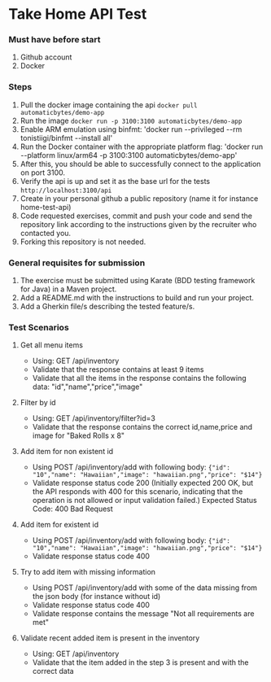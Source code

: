 # **Take Home API Test**

### Must have before start
1. Github account
2. Docker

### Steps
1. Pull the docker image containing the api
`docker pull automaticbytes/demo-app`
2. Run the image `docker run -p 3100:3100 automaticbytes/demo-app`
3. Enable ARM emulation using binfmt: 'docker run --privileged --rm tonistiigi/binfmt --install all'
4. Run the Docker container with the appropriate platform flag: 'docker run --platform linux/arm64 -p 3100:3100 automaticbytes/demo-app'
5. After this, you should be able to successfully connect to the application on port 3100.
6. Verify the api is up and set it as the base url for the tests `http://localhost:3100/api`
7. Create in your personal github a public repository (name it for instance home-test-api)
8. Code requested exercises, commit and push your code and send the repository link according to the instructions given by the recruiter who contacted you.
9. Forking this repository is not needed.

### General requisites for submission
1. The exercise must be submitted using Karate (BDD testing framework for Java) in a Maven project.
2. Add a README.md with the instructions to build and run your project.
3. Add a Gherkin file/s describing the tested feature/s.

### Test Scenarios

1. Get all menu items
    * Using: GET /api/inventory
    * Validate that the response contains at least 9 items
    * Validate that all the items in the response contains the following data: "id","name","price","image"

2. Filter by id 
    * Using: GET /api/inventory/filter?id=3
    * Validate that the response contains the correct id,name,price and image for "Baked Rolls x 8"

3. Add item for non existent id
    * Using POST /api/inventory/add with following body: `{"id": "10","name": "Hawaiian","image": "hawaiian.png","price": "$14"}`
    * Validate response status code 200
   (Initially expected 200 OK, but the API responds with 400 for this scenario, indicating that the operation is not allowed or input validation failed.)
    Expected Status Code: 400 Bad Request
    
4. Add item for existent id
    * Using POST /api/inventory/add with following body: `{"id": "10","name": "Hawaiian","image": "hawaiian.png","price": "$14"}`
    * Validate response status code 400

5. Try to add item with missing information
    * Using POST /api/inventory/add with some of the data missing from the json body (for instance without id)
    * Validate response status code 400
    * Validate response contains the message "Not all requirements are met"
  
6. Validate recent added item is present in the inventory
    * Using: GET /api/inventory
    * Validate that the item added in the step 3 is present and with the correct data

      
  
   
   

